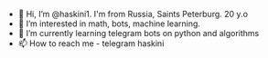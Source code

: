 - 👋 Hi, I’m @haskini1. I'm from Russia, Saints Peterburg. 20 y.o
- 👀 I’m interested in math, bots, machine learning.
- 🌱 I’m currently learning telegram bots on python and algorithms
- 📫 How to reach me - telegram haskini

